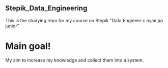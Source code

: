## Stepik_Data_Engineering

This is the studying repo for my course on Stepik "Data Engineer с нуля до junior"

# Main goal!

My aim to increase my knowledge and collect them into a system.
